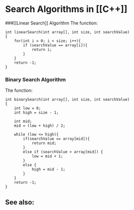 # Search Algorithms in [[C++]]

###[[Linear Search]] Algorithm
The function:

	int linearSearch(int array[], int size, int searchValue)
	{
		for(int i = 0; i < size; i++){
			if (searchValue == array[i]){
				return i;
			}
		}
		return -1;
	}

### Binary Search Algorithm
The function:

	int binarySearch(int array[], int size, int searchValue)
	{
		int low = 0;
		int high = size - 1;
		
		int mid;
		mid = (low + high) / 2;
		
		while (low <= high){
			if(searchValue == array[mid]){
				return mid;
			}
			else if (searchValue > array[mid]) {
				low = mid + 1;
			}
			else {
				high = mid - 1;
			}
		}
		return -1;
	}

See also:
- 